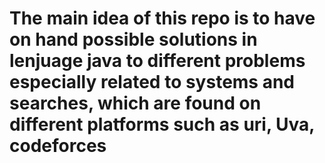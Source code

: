 # The main idea of ​​this repo is to have on hand possible solutions in lenjuage java to different problems especially related to systems and searches, which are found on different platforms such as uri, Uva, codeforces

